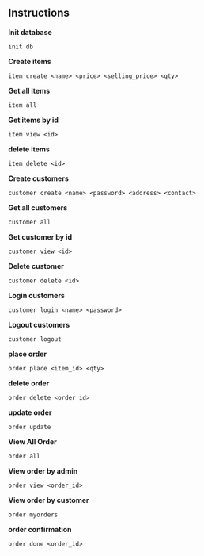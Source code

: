 ## Instructions

**Init database**

    init db

**Create items**

    item create <name> <price> <selling_price> <qty>

**Get all items**

    item all

**Get items by id**

    item view <id>

**delete items**

    item delete <id>

**Create customers**

    customer create <name> <password> <address> <contact>

**Get all customers**

    customer all

**Get customer by id**

    customer view <id>

**Delete customer**

    customer delete <id>

**Login customers**

    customer login <name> <password>

**Logout customers**

    customer logout

**place order**

    order place <item_id> <qty>

**delete order**

    order delete <order_id>

**update order**

    order update

**View All Order**

    order all

**View order by admin**

    order view <order_id>

**View order by customer**

    order myorders

**order confirmation**

    order done <order_id>
